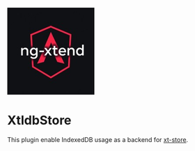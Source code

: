 ![image](../../docs/logos/logo-xtend-angular-red-small.png)

# XtIdbStore

This plugin enable IndexedDB usage as a backend for [xt-store](https://github.com/dont-code/ng-xtend/xt-store). 
